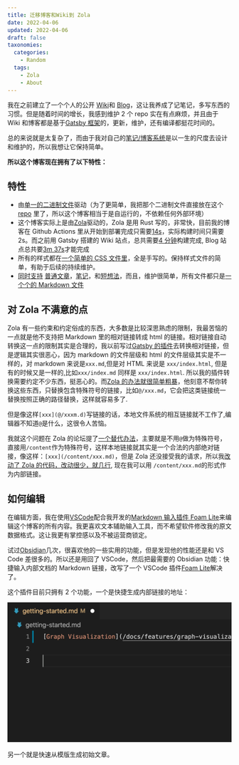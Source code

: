```yaml
---
title: 迁移博客和Wiki到 Zola
date: 2022-04-06
updated: 2022-04-06
draft: false
taxonomies:
  categories:
    - Random
  tags:
    - Zola
    - About
---
```


我在之前建立了一个个人的公开 [Wiki](https://wiki.owenyoung.com/)和
[Blog](https://blog.owenyoung.com/)，这让我养成了记笔记，多写东西的习惯。但是随着时间的增长，我感到维护 2 个 repo
实在有点麻烦，并且由于 Wiki
和博客都是基于[Gatsby 框架](/content/blog/gatsby-cons.md)的，更新，维护，还有编译都挺花时间的。

总的来说就是太复杂了，而由于我对自己的[笔记/博客系统](/content/blog/about-notes/index.md)是以一生的尺度去设计和维护的，所以我想让它保持简单。

<!-- more -->

**所以这个博客现在拥有了以下特性：**

## 特性

- 由[单一的二进制文件](https://github.com/theowenyoung/blog/tree/main/bin)驱动（为了更简单，我把那个二进制文件直接放在这个
  [repo](https://github.com/theowenyoung/blog) 里了，所以这个博客相当于是自运行的，不依赖任何外部环境）
- 这个博客实际上是由[Zola](https://www.getzola.org/)驱动的，Zola 是用 Rust 写的，非常快，目前我的博客在
  Github Actions
  里从开始到部署完成只需要[14s](https://github.com/theowenyoung/blog/runs/5845460900?check_suite_focus=true)，实际构建时间只需要
  2s。而之前用 Gatsby 搭建的 Wiki
  站点，总共需要[4 分钟](https://github.com/theowenyoung/wiki/runs/5684155852?check_suite_focus=true)构建完成,
  Blog
  站点总共要[3m 37s](https://github.com/theowenyoung/theowenyoung.github.io/runs/5845524376?check_suite_focus=true)才能完成
- 所有的样式都在[一个简单的 CSS 文件里](https://github.com/theowenyoung/blog/blob/main/static/site/styles/site.css)，全是手写的。保持样式文件的简单，有助于后续的持续维护。
- [同时支持](https://www.owenyoung.com/)
  [普通文章](https://www.owenyoung.com/blog/)，[笔记](https://www.owenyoung.com/categories/notes/)，和[短想法](https://www.owenyoung.com/thoughts/)，而且，维护很简单，所有文件都只是[一个个的 Markdown 文件](https://github.com/theowenyoung/blog/tree/main/content)

## 对 Zola 不满意的点

Zola 有一些约束和约定俗成的东西，大多数是比较深思熟虑的限制，我最苦恼的一点就是他不支持把 Markdown 里的相对链接转成 html
的链接。相对链接自动转换这一点的限制其实是合理的，我以前写过[Gatsby 的插件](https://github.com/theowenyoung/gatsby-theme-primer-wiki/tree/main/gatsby-relative-path-to-slug)去转换相对链接，但是逻辑其实很恶心，因为
markdown 的文件层级和 html 的文件层级其实是不一样的，对 markdown 来说是`xxx.md`,但是对 HTML 来说是
`xxx/index.html`, 但是有的时候又是一样的,比如`xxx/index.md` 同样是 `xxx/index.html`.
所以我的插件转换需要约定不少东西，挺恶心的。而[Zola 的办法就很简单粗暴](https://www.getzola.org/documentation/content/linking/#internal-links)，他刻意不帮你转换这些东西，只替换包含特殊符号的链接，比如`@/xxx.md`，它会把这类链接统一替换按照正确的路径替换，这样就容易多了.

但是像这样`[xxx](@/xxxm.d)`写链接的话，本地文件系统的相互链接就不工作了,编辑器不知道`@`是什么，这很令人苦恼。

我就这个问题在 Zola
的论坛提了[一个替代办法](https://zola.discourse.group/t/custom-content-dir-or-support-absolute-internal-link/1242)，主要就是不用`@`做为特殊符号，直接用`/content`作为特殊符号，这样本地链接就其实是一个合法的内部绝对链接，像这样：`[xxx](/content/xxx.md)`，但是
Zola 还没接受我的请求，所以我[改动了 Zola 的代码，改动很少，就几行](https://github.com/theowenyoung/zola),
现在我可以用 `/content/xxx.md`的形式作为内部链接。

## 如何编辑

在编辑方面，我在使用[VSCode](https://code.visualstudio.com/)配合我开发的[Markdown 输入插件 Foam Lite](https://marketplace.visualstudio.com/items?itemName=theowenyoung.foam-lite-vscode)来编辑这个博客的所有内容。我更喜欢文本辅助输入工具，而不希望软件修改我的原文数据格式。这让我更有掌控感以及不被运营商锁定。

试过[Obsidian](https://obsidian.md/)几次，很喜欢他的一些实用的功能，但是发现他的性能还是和 VS Code
差很多的。所以还是用回了 VSCode，然后把最需要的 Obsidian 功能：快捷输入内部文档的 Markdown 链接，改写了一个 VSCode
插件[Foam Lite](https://marketplace.visualstudio.com/items?itemName=theowenyoung.foam-lite-vscode)解决了。

这个插件目前只拥有 2 个功能，一个是快捷生成内部链接的地址：

![](./foam-lite.gif)

另一个就是快速从模版生成初始文章。
